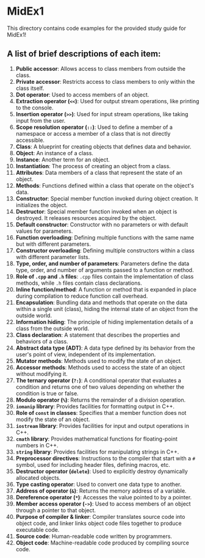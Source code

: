 # MidEx1
This directory contains code examples for the provided study guide for MidEx1!

## A list of brief descriptions of each item:
1. **Public accessor**: Allows access to class members from outside the class.
2. **Private accessor**: Restricts access to class members to only within the class itself.
3. **Dot operator**: Used to access members of an object.
4. **Extraction operator (`<<`)**: Used for output stream operations, like printing to the console.
5. **Insertion operator (`>>`)**: Used for input stream operations, like taking input from the user.
6. **Scope resolution operator (`::`)**: Used to define a member of a namespace or access a member of a class that is not directly accessible.
7. **Class**: A blueprint for creating objects that defines data and behavior.
8. **Object**: An instance of a class.
9. **Instance**: Another term for an object.
10. **Instantiation**: The process of creating an object from a class.
11. **Attributes**: Data members of a class that represent the state of an object.
12. **Methods**: Functions defined within a class that operate on the object's data.
13. **Constructor**: Special member function invoked during object creation. It initializes the object.
14. **Destructor**: Special member function invoked when an object is destroyed. It releases resources acquired by the object.
15. **Default constructor**: Constructor with no parameters or with default values for parameters.
16. **Function overloading**: Defining multiple functions with the same name but with different parameters.
17. **Constructor overloading**: Defining multiple constructors within a class with different parameter lists.
18. **Type, order, and number of parameters**: Parameters define the data type, order, and number of arguments passed to a function or method.
19. **Role of `.cpp` and `.h` files**: `.cpp` files contain the implementation of class methods, while `.h` files contain class declarations.
20. **Inline function/method**: A function or method that is expanded in place during compilation to reduce function call overhead.
21. **Encapsulation**: Bundling data and methods that operate on the data within a single unit (class), hiding the internal state of an object from the outside world.
22. **Information hiding**: The principle of hiding implementation details of a class from the outside world.
23. **Class declaration**: A statement that describes the properties and behaviors of a class.
24. **Abstract data type (ADT)**: A data type defined by its behavior from the user's point of view, independent of its implementation.
25. **Mutator methods**: Methods used to modify the state of an object.
26. **Accessor methods**: Methods used to access the state of an object without modifying it.
27. **The ternary operator (`?:`)**: A conditional operator that evaluates a condition and returns one of two values depending on whether the condition is true or false.
28. **Modulo operator (`%`)**: Returns the remainder of a division operation.
29. **`iomanip` library**: Provides facilities for formatting output in C++.
30. **Role of `const` in classes**: Specifies that a member function does not modify the state of an object.
31. **`iostream` library**: Provides facilities for input and output operations in C++.
32. **`cmath` library**: Provides mathematical functions for floating-point numbers in C++.
33. **`string` library**: Provides facilities for manipulating strings in C++.
34. **Preprocessor directives**: Instructions to the compiler that start with a `#` symbol, used for including header files, defining macros, etc.
35. **Destructor operator (`delete`)**: Used to explicitly destroy dynamically allocated objects.
36. **Type casting operator**: Used to convert one data type to another.
37. **Address of operator (`&`)**: Returns the memory address of a variable.
38. **Dereference operator (`*`)**: Accesses the value pointed to by a pointer.
39. **Member access operator (`->`)**: Used to access members of an object through a pointer to that object.
40. **Purpose of compiler & linker**: Compiler translates source code into object code, and linker links object code files together to produce executable code.
41. **Source code**: Human-readable code written by programmers.
42. **Object code**: Machine-readable code produced by compiling source code.